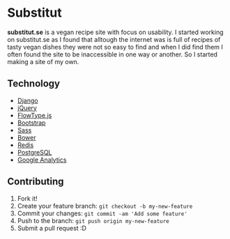 # Substitut

**substitut.se** is a vegan recipe site with focus on usability. I started
working on substitut.se as I found that alltough the internet was is full of recipes 
of tasty vegan dishes they were not so easy to find and when I did find them I often 
found the site to be inaccessible in one way or another. So I started making a 
site of my own.

## Technology

* [Django](https://www.djangoproject.com/)
* [jQuery](https://jquery.com/)
* [FlowType.js](http://simplefocus.com/flowtype/)
* [Bootstrap](http://getbootstrap.com/)
* [Sass](http://sass-lang.com/)
* [Bower](http://bower.io/)
* [Redis](http://redis.io/)
* [PostgreSQL](http://www.postgresql.org/)
* [Google Analytics](https://www.google.com/analytics/)

## Contributing

1. Fork it!
2. Create your feature branch: `git checkout -b my-new-feature`
3. Commit your changes: `git commit -am 'Add some feature'`
4. Push to the branch: `git push origin my-new-feature`
5. Submit a pull request :D
